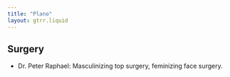 ```yaml
---
title: "Plano"
layout: gtrr.liquid
---
```

## Surgery
- Dr. Peter Raphael: Masculinizing top surgery, feminizing face surgery.
